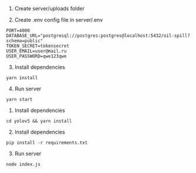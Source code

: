 1. Create server/uploads folder

2. Create .env config file in server/.env

```
PORT=4000
DATABASE_URL="postgresql://postgres:postgres@localhost:5432/oil-spill?schema=public"
TOKEN_SECRET=tokensecret
USER_EMAIL=user@mail.ru
USER_PASSWORD=qwe123qwe
```

3. Install dependencies

```
yarn install
```

4. Run server

```
yarn start
```


1. Install dependencies

```
cd yolov5 && yarn install
```

2. Install dependencies

```
pip install -r requirements.txt
```

3. Run server

```
node index.js